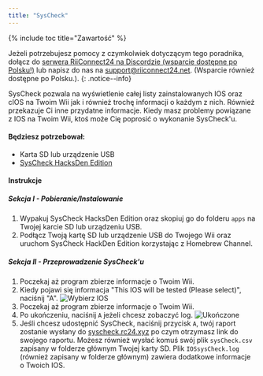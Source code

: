 ```yaml
---
title: "SysCheck"
---
```


{% include toc title="Zawartość" %}

Jeżeli potrzebujesz pomocy z czymkolwiek dotyczącym tego poradnika, dołącz do [serwera RiiConnect24 na Discordzie (wsparcie dostępne po Polsku!)](https://discord.gg/rc24) lub napisz do nas na [support@riiconnect24.net](mailto:support@riiconnect24.net). (Wsparcie również dostępne po Polsku.).
{: .notice--info}

SysCheck pozwala na wyświetlenie całej listy zainstalowanych IOS oraz cIOS na Twoim Wii jak i również trochę informacji o każdym z nich. Również przekazuje Ci inne przydatne informacje. Kiedy masz problemy powiązane z IOS na Twoim Wii, ktoś może Cię poprosić o wykonanie SysCheck'u.

#### Będziesz potrzebował:

* Karta SD lub urządzenie USB
* [SysCheck HacksDen Edition](/assets/files/SysCheckHDE.zip)

#### Instrukcje
##### Sekcja I - Pobieranie/Instalowanie

1. Wypakuj SysCheck HacksDen Edition oraz skopiuj go do folderu `apps` na Twojej karcie SD lub urządzeniu USB.
2. Podłącz Twoją kartę SD lub urządzenie USB do Twojego Wii oraz uruchom SysCheck HackDen Edition korzystając z Homebrew Channel.

##### Sekcja II - Przeprowadzenie SysCheck'u

1. Poczekaj aż program zbierze informacje o Twoim Wii.
2. Kiedy pojawi się informacja "This IOS will be tested (Please select)", naciśnij "A". ![Wybierz IOS](/images/SysCheck/1.png)
3. Poczekaj aż program zbierze informacje o Twoim Wii.
4. Po ukończeniu, naciśnij `A` jeżeli chcesz zobaczyć log. ![Ukończone](/images/SysCheck/2.png)
5. Jeśli chcesz udostępnić SysCheck, naciśnij przycisk `A`, twój raport zostanie wysłany do [syscheck.rc24.xyz](https://syscheck.rc24.xyz/) po czym otrzymasz link do swojego raportu. Możesz również wysłać komuś swój plik `sysCheck.csv` zapisany w folderze głównym Twojej karty SD. Plik `IOSsysCheck.log` (również zapisany w folderze głównym) zawiera dodatkowe informacje o Twoich IOS.
